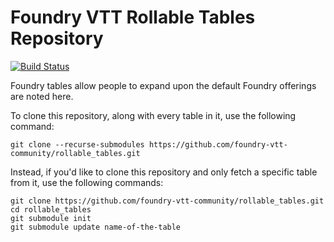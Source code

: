 # Foundry VTT Rollable Tables Repository

[![Build Status](https://travis-ci.org/foundry-vtt-community/rollable_tables.svg?branch=master)](https://travis-ci.org/foundry-vtt-community/rollable_tables)

Foundry tables allow people to expand upon the default Foundry offerings are noted here.

To clone this repository, along with every table in it, use the following command:

```
git clone --recurse-submodules https://github.com/foundry-vtt-community/rollable_tables.git
```

Instead, if you'd like to clone this repository and only fetch a specific table from it, use the following commands:

```
git clone https://github.com/foundry-vtt-community/rollable_tables.git
cd rollable_tables
git submodule init
git submodule update name-of-the-table
```

